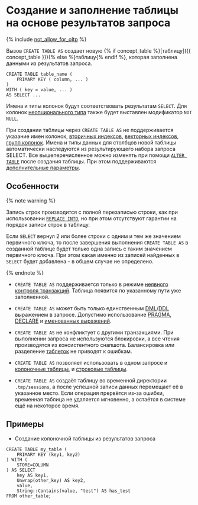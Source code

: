 # Создание и заполнение таблицы на основе результатов запроса

{% include [not_allow_for_oltp](../../../../_includes/not_allow_for_oltp_note.md) %}

Вызов `CREATE TABLE AS` создает новую {% if concept_table %}[таблицу]({{ concept_table }}){% else %}таблицу{% endif %}, которая заполнена данными из результатов запроса.

```yql
CREATE TABLE table_name (
    PRIMARY KEY ( column, ... )
)
WITH ( key = value, ... )
AS SELECT ...
```

Имена и типы колонок будут соответствовать результатам `SELECT`.
Для колонок [неопционального типа](../../types/optional.md) также будет выставлен модификатор `NOT NULL`.

При создании таблицы через `CREATE TABLE AS` не поддерживается указание имен колонок, [вторичных индексов](secondary_index.md), [векторных индексов](vector_index.md), [групп колонок](family.md). Имена и типы данных для столбцов новой таблицы автоматически наследуются из результирующего набора запроса SELECT. Все вышеперечисленное можно изменять при помощи [`ALTER TABLE`](../alter_table/index.md) после создания таблицы. При этом поддерживаются [дополнительные параметры](with.md).


## Особенности

{% note warning %}

Запись строк производится с полной перезаписью строки, как при использовании [`REPLACE INTO`](../replace_into.md), но при этом отсутствуют гарантии на порядок записи строк в таблицу.

Если `SELECT` вернул 2 или более строки с одним и тем же значением первичного ключа, то после завершения выполнения `CREATE TABLE AS` в созданной таблице будет только одна запись с таким значением первичного ключа. При этом какая именно из записей найденных в `SELECT` будет добавлена - в общем случае не определено.

{% endnote %}


* `CREATE TABLE AS` поддерживается только в режиме [неявного контроля транзакций](../../../../concepts/transactions.md#implicit). Таблица появится по указанному пути уже заполненной.

* `CREATE TABLE AS` может быть только единственным [DML](https://en.wikipedia.org/wiki/Data_manipulation_language)/[DDL](https://en.wikipedia.org/wiki/Data_definition_language) выражением в запросе. Допустимо использование [PRAGMA](../pragma.md), [DECLARE](../declare.md) и [именованных выражений](../expressions.md#named-nodes).

* `CREATE TABLE AS` не конфликтует с другими транзакциями. При выполнении запроса не используются блокировки, а все чтения производятся из консистентного снапшота. Балансировка или разделение [таблеток](../../../../concepts/glossary.md#tablet) не приводят к ошибкам.

* `CREATE TABLE AS` позволяет использовать в одном запросе и [колоночные таблицы](../../../../concepts/glossary.md#column-oriented-table), и [строковые таблицы](../../../../concepts/glossary.md#row-oriented-table).

* `CREATE TABLE AS` создаёт таблицу во временной директории `.tmp/sessions`, а после успешной записи данных перемещает её в указанное место. Если операция прервётся из-за ошибки, временная таблица не удаляется мгновенно, а остаётся в системе ещё на некоторое время.

## Примеры

* Создание колоночной таблицы из результатов запроса

```yql
CREATE TABLE my_table (
    PRIMARY KEY (key1, key2)
) WITH (
    STORE=COLUMN
) AS SELECT 
    key AS key1,
    Unwrap(other_key) AS key2,
    value,
    String::Contains(value, "test") AS has_test
FROM other_table;
```
